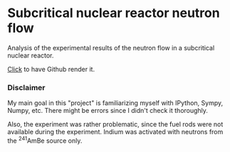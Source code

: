 # Subcritical nuclear reactor neutron flow

Analysis of the experimental results of the neutron flow in a subcritical nuclear reactor.  

[Click](https://github.com/FermiParadox/subcrit_reactor_n_flow/blob/master/neutron_flux.ipynb) to have Github render it. 

### Disclaimer
My main goal in this "project" is familiarizing myself with IPython, Sympy, Numpy, etc. 
There might be errors since I didn't check it thoroughly.  

Also, the experiment was rather problematic, since the fuel rods were not available during the experiment. Indium was activated with neutrons from the <sup>241</sup>AmBe source only.
